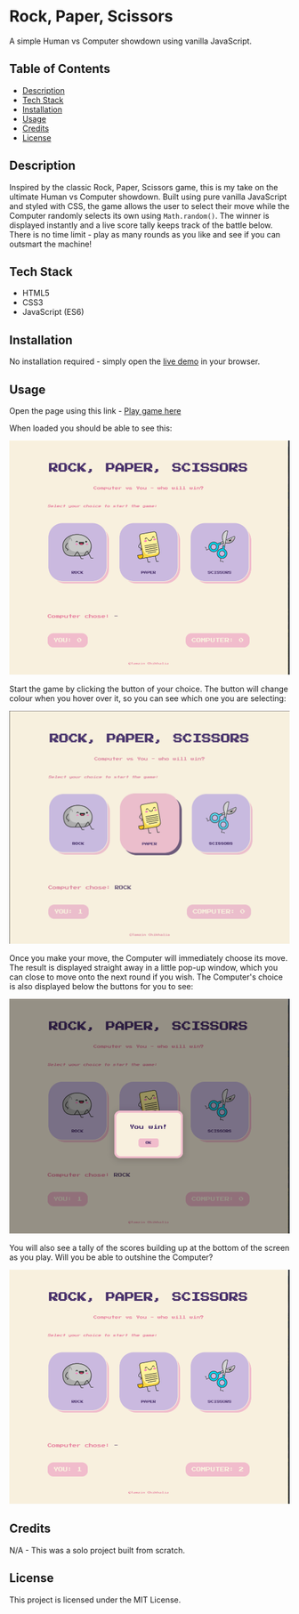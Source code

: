 # Rock, Paper, Scissors

A simple Human vs Computer showdown using vanilla JavaScript.


## Table of Contents
- [Description](#description)
- [Tech Stack](#tech-stack)
- [Installation](#installation)
- [Usage](#usage)
- [Credits](#credits)
- [License](#license)


## Description

Inspired by the classic Rock, Paper, Scissors game, this is my take on the ultimate Human vs Computer showdown. Built using pure vanilla JavaScript and styled with CSS, the game allows the user to select their move while the Computer randomly selects its own using `Math.random()`. The winner is displayed instantly and a live score tally keeps track of the battle below. There is no time limit - play as many rounds as you like and see if you can outsmart the machine!


## Tech Stack
- HTML5
- CSS3
- JavaScript (ES6)


## Installation

No installation required - simply open the [live demo](https://tamzinc.github.io/rock_paper_scissors/) in your browser.


## Usage

Open the page using this link - [Play game here](https://tamzinc.github.io/rock_paper_scissors/)

When loaded you should be able to see this:


![Game Preview](./assets/game_preview.png)


Start the game by clicking the button of your choice. The button will change colour when you hover over it, so you can see which one you are selecting:


![Selecting a choice](./assets/game_preview_choice.png)


Once you make your move, the Computer will immediately choose its move. The result is displayed straight away in a little pop-up window, which you can close to move onto the next round if you wish. The Computer's choice is also  displayed below the buttons for you to see:


![Displaying the results](./assets/game_preview_result.png)


You will also see a tally of the scores building up at the bottom of the screen as you play. Will you be able to outshine the Computer?


![Tally of scores](./assets/game_preview_scores.png)


## Credits

N/A - This was a solo project built from scratch.


## License

This project is licensed under the MIT License.
